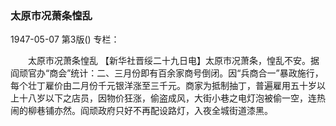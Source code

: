 ### 太原市况萧条惶乱

1947-05-07
第3版()
专栏：

　　太原市况萧条惶乱
    【新华社晋绥二十九日电】太原市况萧条，惶乱不安。据阎顽官办“商会”统计：二、三月份即有百余家商号倒闭。因“兵商合一”暴政施行，每个壮丁雇价由二月份千元银洋涨至三千元。商家为抵制抽丁，普遍雇用五十岁以上十八岁以下之店员，因物价狂涨，偷盗成风，大街小巷之电灯泡被偷一空，连热闹的柳巷铺亦然。阎顽政府只好不再配设路灯，入夜全城街道漆黑。
